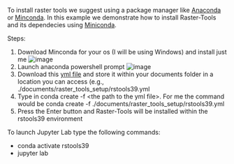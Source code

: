 To install raster tools we suggest using a package manager like [Anaconda](https://www.anaconda.com/products/distribution) or [Minconda](https://docs.conda.io/en/latest/miniconda.html). 
In this example we demonstrate how to install Raster-Tools and its dependecies using [Miniconda](https://docs.conda.io/en/latest/miniconda.html).

Steps:
1. Download Minconda for your os (I will be using Windows) and install just me ![image](https://user-images.githubusercontent.com/11561085/200663300-db46d3e7-3787-4d9a-adbe-3774b33dfa33.png)
2. Launch anaconda powershell prompt ![image](https://user-images.githubusercontent.com/11561085/200663596-be258e6b-64bc-48f7-9e04-92ec6474f6ce.png)
3. Download this [yml file](./install_raster_tools.yml) and store it within your documents folder in a location you can access (e.g., ./documents/raster_tools_setup/rstools39.yml
4. Type in conda create -f \<the path to the yml file\>. For me the command would be conda create -f ./documents/raster_tools_setup/rstools39.yml
5. Press the Enter button and Raster-Tools will be installed within the rstools39 environment

To launch Jupyter Lab type the following commands:
- conda activate rstools39
- jupyter lab
